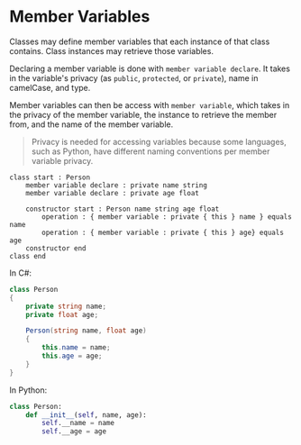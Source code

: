 # Member Variables

Classes may define member variables that each instance of that class contains. Class instances may retrieve those variables.

Declaring a member variable is done with `member variable declare`. It takes in the variable's privacy \(as `public`, `protected`, or `private`\), name in camelCase, and type.

Member variables can then be access with `member variable`, which takes in the privacy of the member variable, the instance to retrieve the member from, and the name of the member variable.

> Privacy is needed for accessing variables because some languages, such as Python, have different naming conventions per member variable privacy.

```gls
class start : Person
    member variable declare : private name string
    member variable declare : private age float

    constructor start : Person name string age float
        operation : { member variable : private { this } name } equals name
        operation : { member variable : private { this } age} equals age
    constructor end
class end
```

In C\#:

```csharp
class Person
{
    private string name;
    private float age;

    Person(string name, float age)
    {
        this.name = name;
        this.age = age;
    }
}
```

In Python:

```python
class Person:
    def __init__(self, name, age):
        self.__name = name
        self.__age = age
```
